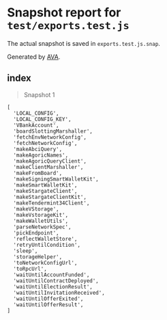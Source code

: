 # Snapshot report for `test/exports.test.js`

The actual snapshot is saved in `exports.test.js.snap`.

Generated by [AVA](https://avajs.dev).

## index

> Snapshot 1

    [
      'LOCAL_CONFIG',
      'LOCAL_CONFIG_KEY',
      'VBankAccount',
      'boardSlottingMarshaller',
      'fetchEnvNetworkConfig',
      'fetchNetworkConfig',
      'makeAbciQuery',
      'makeAgoricNames',
      'makeAgoricQueryClient',
      'makeClientMarshaller',
      'makeFromBoard',
      'makeSigningSmartWalletKit',
      'makeSmartWalletKit',
      'makeStargateClient',
      'makeStargateClientKit',
      'makeTendermint34Client',
      'makeVStorage',
      'makeVstorageKit',
      'makeWalletUtils',
      'parseNetworkSpec',
      'pickEndpoint',
      'reflectWalletStore',
      'retryUntilCondition',
      'sleep',
      'storageHelper',
      'toNetworkConfigUrl',
      'toRpcUrl',
      'waitUntilAccountFunded',
      'waitUntilContractDeployed',
      'waitUntilElectionResult',
      'waitUntilInvitationReceived',
      'waitUntilOfferExited',
      'waitUntilOfferResult',
    ]

